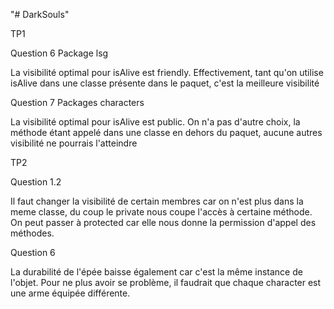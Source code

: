 "# DarkSouls" 


TP1

Question 6 Package lsg

La visibilité optimal pour isAlive est friendly. Effectivement,
tant qu'on utilise isAlive dans une classe présente dans le paquet,
c'est la meilleure visibilité

Question 7 Packages characters

La visibilité optimal pour isAlive est public.
On n'a pas d'autre choix, la méthode étant appelé dans une classe
en dehors du paquet, aucune autres visibilité ne pourrais l'atteindre


TP2

Question 1.2 

Il faut changer la visibilité de certain membres car on n'est plus
dans la meme classe, du coup le private nous coupe l'accès à certaine
méthode. On peut passer à protected car elle nous donne la permission
d'appel des méthodes.

Question 6

La durabilité de l'épée baisse également car c'est la même instance de
l'objet. Pour ne plus avoir se problème, il faudrait que chaque
character est une arme équipée différente.